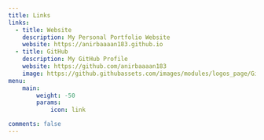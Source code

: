 ```yaml
---
title: Links
links:
  - title: Website
    description: My Personal Portfolio Website
    website: https://anirbaaaan183.github.io
  - title: GitHub
    description: My GitHub Profile
    website: https://github.com/anirbaaaan183
    image: https://github.githubassets.com/images/modules/logos_page/GitHub-Mark.png
menu:
    main: 
        weight: -50
        params:
            icon: link

comments: false
---
```

